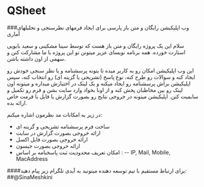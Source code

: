 # QSheet
###وب اپلیکیشن رایگان و متن باز پارسی برای ایجاد فرمهای نظرسنجی و تحلیلهای آماری

سلام این یک پروژه رایگان و متن باز هست که توسط سینا مشکینی و سعید بابویی استارت خورده. همه برنامه نویسای عزیز میتونن تو این پروژه با ما مشارکت کنن و سهمی از اون داشته باشن.

این وب اپلیکیشن امکان رو به کاربر میده تا بتونه پرسشنامه و یا نظر سنجی خودش رو ایجاد کنه و سوالات رو طرح کنه، نوع پاسخ (تشریحی یا گزینه ای) رو انتخاب کنه، سپس اپلیکیشن براش پرسشنامه رو ایجاد میکنه و یک لینک در اختیارش میداره و میتونه اون لینک رو بین مخاطبان پخش کنه و از اونا بخواد وارد سایت بشن و فرم رو تکمیل و سابمیت کنن.
اپلیکیشن میتونه در خروجی نتایج رو بصورت گزارش یا فایل با فرمت خاص ارائه بده.

در زیر به امکانات مد نظرمون اشاره میکنم:
- ساخت فرم پرسشنامه تشریحی و گزینه ای
- ارائه خروجی بصورت گزارش در سایت
- ارائه خروجی بصورت فایل اکسل
- ارائه خروجی بصورت جیسون
- امکان تعریف محدودیت ثبت پاسخنامه بر اساس :
-- IP, Mail, Mobile, MacAddress

####برای ارتباط مستقیم با تیم توسعه دهنده میتونید به آیدی تلگرام زیر پیام دهید:
##@SinaMeshkini